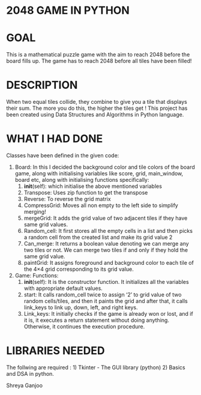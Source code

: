 # 2048 GAME IN PYTHON 

# GOAL

This is a mathematical puzzle game with the aim to reach 2048 before the board fills up. The game has to reach 2048 before all tiles have been filled!

# DESCRIPTION

 When two equal tiles collide, they combine to give you a tile that displays their sum. The more you do this, the higher the tiles get !
 This project has been created using Data Structures and Algorithms in Python language. 

# WHAT I HAD DONE

Classes have been defined in the given code: 
   1) Board: 
   In this I decided the background color and tile colors of the board game, along with initialising variables like score, grid, main_window, board etc,
   along with initialising functions specifically: 
      1) __init__(self): which initialise the above mentioned variables
      2) Transpose: Uses zip function to get the transpose 
      3) Reverse: To reverse the grid matrix 
      4) CompressGrid: Moves all non empty to the left side to simplify merging! 
      5) mergeGrid: It adds the grid value of two adjacent tiles if they have same grid values.
      6) Random_cell: It first stores all the empty cells in a list and then picks a random cell from the created list and make its grid value 2
      7) Can_merge: It returns a boolean value denoting we can merge any two tiles or not. We can merge two tiles if and only if they hold the same grid value.
      8) paintGrid: It assigns foreground and background color to each tile of the 4×4 grid corresponding to its grid value.
   2) Game: 
   Functions:
      1) __init__(self): It is the constructor function. It initializes all the variables with appropriate default values.
      2) start: It calls random_cell twice to assign ‘2’ to grid value of two random cells/tiles,
         and then it paints the grid and after that, it calls link_keys to link up, down, left, and right keys.
      3) Link_keys: It initially checks if the game is already won or lost, and if it is, it executes a return statement without doing anything. 
         Otherwise, it continues the execution procedure. 

# LIBRARIES NEEDED

The follwing are required :
     1) Tkinter - The GUI library (python)
     2) Basics and DSA in python. 


Shreya Ganjoo
